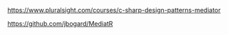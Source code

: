 https://www.pluralsight.com/courses/c-sharp-design-patterns-mediator

https://github.com/jbogard/MediatR
